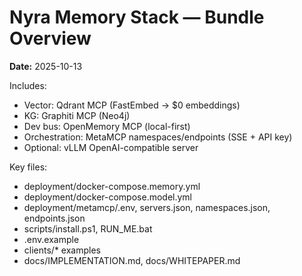 # Nyra Memory Stack — Bundle Overview
**Date:** 2025-10-13

Includes:
- Vector: Qdrant MCP (FastEmbed → $0 embeddings)
- KG: Graphiti MCP (Neo4j)
- Dev bus: OpenMemory MCP (local-first)
- Orchestration: MetaMCP namespaces/endpoints (SSE + API key)
- Optional: vLLM OpenAI-compatible server

Key files:
- deployment/docker-compose.memory.yml
- deployment/docker-compose.model.yml
- deployment/metamcp/.env, servers.json, namespaces.json, endpoints.json
- scripts/install.ps1, RUN_ME.bat
- .env.example
- clients/* examples
- docs/IMPLEMENTATION.md, docs/WHITEPAPER.md
